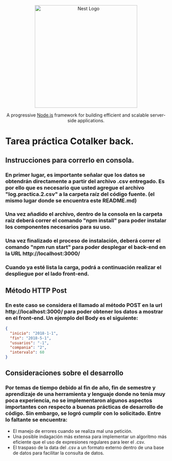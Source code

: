 <p align="center">
  <a href="http://nestjs.com/" target="blank"><img src="https://nestjs.com/img/logo_text.svg" width="320" alt="Nest Logo" /></a>
</p>

[circleci-image]: https://img.shields.io/circleci/build/github/nestjs/nest/master?token=abc123def456
[circleci-url]: https://circleci.com/gh/nestjs/nest

  <p align="center">A progressive <a href="http://nodejs.org" target="_blank">Node.js</a> framework for building efficient and scalable server-side applications.</p>
 
# Tarea práctica Cotalker back.

## Instrucciones para correrlo en consola.

### En primer lugar, es importante señalar que los datos se obtendrán directamente a partir del archivo .csv entregado. Es por ello que es necesario que usted agregue el archivo "log.practica.2.csv" a la carpeta raíz del código fuente. (el mismo lugar donde se encuentra este README.md)

### Una vez añadido el archivo, dentro de la consola en la carpeta raíz deberá correr el comando "npm install" para poder instalar los componentes necesarios para su uso.

### Una vez finalizado el proceso de instalación, deberá correr el comando "npm run start" para poder desplegar el back-end en la URL http://localhost:3000/

### Cuando ya esté lista la carga, podrá a continuación realizar el despliegue por el lado front-end.

## Método HTTP Post

### En este caso se considera el llamado al método POST en la url http://localhost:3000/ para poder obtener los datos a mostrar en el front-end. Un ejemplo del Body es el siguiente:

```json
{
  "inicio": "2018-1-1",
  "fin": "2018-5-1",
  "usuarios": "-1",
  "compania": "2",
  "intervalo": 60
}
```

## Consideraciones sobre el desarrollo

### Por temas de tiempo debido al fin de año, fin de semestre y aprendizaje de una herramienta y lenguaje donde no tenía muy poca experiencia, no se implementaron algunos aspectos importantes con respecto a buenas prácticas de desarrollo de código. Sin embargo, se logró cumplir con lo solicitado. Entre lo faltante se encuentra:
* El manejo de errores cuando se realiza mal una petición.
* Una posible indagación más extensa para implementar un algoritmo más eficiente que el uso de expresiones regulares para leer el .csv.
* El traspaso de la data del .csv a un formato externo dentro de una base de datos para facilitar la consulta de datos.
